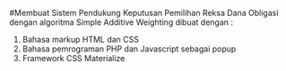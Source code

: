 #Membuat Sistem Pendukung Keputusan Pemilihan Reksa Dana Obligasi dengan algoritma Simple Additive Weighting
dibuat dengan :
1. Bahasa markup HTML dan CSS
2. Bahasa pemrograman PHP dan Javascript sebagai popup
3. Framework CSS Materialize
